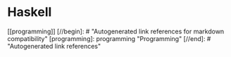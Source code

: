 # Haskell

[[programming]]
[//begin]: # "Autogenerated link references for markdown compatibility"
[programming]: programming "Programming"
[//end]: # "Autogenerated link references"